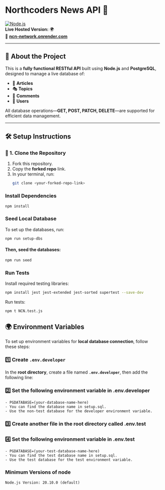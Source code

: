 # **Northcoders News API** 📰

[![Node.js](https://img.shields.io/badge/Node.js-20.10.0-green.svg)](https://nodejs.org/)  
**Live Hosted Version:** 🌍  
🔗 **[ncn-network.onrender.com](https://ncn-network.onrender.com)**  

---

## **📌 About the Project**
This is a **fully functional RESTful API** built using **Node.js** and **PostgreSQL**, designed to manage a live database of:
- 📰 **Articles**  
- 🎭 **Topics**  
- 💬 **Comments**  
- 👤 **Users**  

All database operations—**GET, POST, PATCH, DELETE**—are supported for efficient data management.

---

## **🛠 Setup Instructions**
### **📌 1. Clone the Repository**
1. Fork this repository.
2. Copy the **forked repo** link.
3. In your terminal, run:
   ```bash
   git clone <your-forked-repo-link>

### Install Dependencies
```bash
npm install
```

### Seed Local Database
To set up the databases, run:
```bash
npm run setup-dbs
```

#### Then, seed the databases:
```bash
npm run seed
```

### Run Tests
Install required testing libraries:
```bash
npm install jest jest-extended jest-sorted supertest --save-dev
```
Run tests:
```bash
npm t NCN.test.js
```

## 🌍 Environment Variables

To set up environment variables for **local database connection**, follow these steps:

### **1️⃣ Create `.env.developer`**
In the **root directory**, create a file named **`.env.developer`**, then add the following line:

### **2️⃣ Set the following environment variable in .env.developer**
    - PGDATABASE=(your-database-name-here)
    - You can find the database name in setup.sql.
    - Use the non-test database for the developer environment variable.
### **3️⃣ Create another file in the root directory called .env.test**
### **4️⃣ Set the following environment variable in .env.test**
    - PGDATABASE=(your-test-database-name-here)
    - You can find the test database name in setup.sql.
    - Use the test database for the test environment variable.
### Minimum Versions of node
    Node.js Version: 20.10.0 (default)
